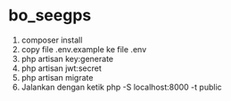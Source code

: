 # bo_seegps

1. composer install
2. copy file .env.example ke file .env
3. php artisan key:generate
3. php artisan jwt:secret
4. php artisan migrate
5. Jalankan dengan ketik php -S localhost:8000 -t public